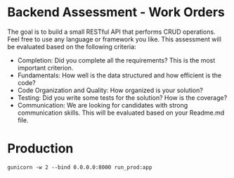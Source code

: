 # Backend Assessment - Work Orders

The goal is to build a small RESTful API that performs CRUD operations. Feel free to use
any language or framework you like. This assessment will be evaluated based on the
following criteria:

- Completion: Did you complete all the requirements? This is the most important
criterion.
- Fundamentals: How well is the data structured and how efficient is the code?
- Code Organization and Quality: How organized is your solution?
- Testing: Did you write some tests for the solution? How is the coverage?
- Communication: We are looking for candidates with strong communication
skills. This will be evaluated based on your Readme.md file.

# Production

`gunicorn -w 2 --bind 0.0.0.0:8000 run_prod:app`

